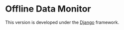 # Offline Data Monitor

This version is developed under the [Django](https://www.djangoproject.com/) framework.
